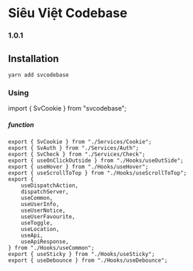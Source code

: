 # Siêu Việt Codebase
### 1.0.1


## Installation
```
yarn add svcodebase
```
### Using 
import { SvCookie } from "svcodebase";

##### function
```
export { SvCookie } from "./Services/Cookie";
export { SvAuth } from "./Services/Auth";
export { SvCheck } from "./Services/Check";
export { useOnClickOutside } from "./Hooks/useOutSide";
export { useHover } from "./Hooks/useHover";
export { useScrollToTop } from "./Hooks/useScrollToTop";
export { 
    useDispatchAction,
    dispatchServer,
    useCommon,
    useUserInfo,
    useUserNotice,
    useUserFavourite,
    useToggle,
    useLocation,
    useApi,
    useApiResponse,
} from "./Hooks/useCommon";
export { useSticky } from "./Hooks/useSticky";
export { useDebounce } from "./Hooks/useDebounce";
```
